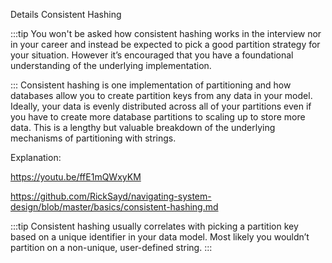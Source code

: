 Details
Consistent Hashing

:::tip
You won't be asked how consistent hashing works in the interview nor in your career and instead be expected to pick a good partition strategy for your situation. However it’s encouraged that you have a foundational understanding of the underlying implementation.

:::
Consistent hashing is one implementation of partitioning and how databases allow you to create partition keys from any data in your model. Ideally, your data is evenly distributed across all of your partitions even if you have to create more database partitions to scaling up to store more data. This is a lengthy but valuable breakdown of the underlying mechanisms of partitioning with strings.

Explanation:

https://youtu.be/ffE1mQWxyKM

https://github.com/RickSayd/navigating-system-design/blob/master/basics/consistent-hashing.md

:::tip
Consistent hashing usually correlates with picking a partition key based on a unique identifier in your data model. Most likely you wouldn’t partition on a non-unique, user-defined string.
:::
